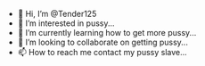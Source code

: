 - 👋 Hi, I’m @Tender125
- 👀 I’m interested in pussy...
- 🌱 I’m currently learning how to get more pussy...
- 💞️ I’m looking to collaborate on getting pussy...
- 📫 How to reach me contact my pussy slave...

<!---
Tender125/Tender125 is a ✨ special ✨ repository because its `README.md` (this file) appears on your GitHub profile.
You can click the Preview link to take a look at your changes.
--->
